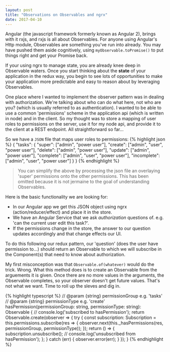 ```yaml
---
layout: post
title: "Observations on Observables and ngrx"
date: 2017-04-10
---
```


Angular (the javascript framework formerly known as Angular 2), brings with it rxjs, and rxjs is all about Observables.  For anyone using Angular's Http module, Observables are something you've run into already.  You may have pushed them aside cognitively, using `myObservable.toPromise()` to put things right and get your Promise back.

If your using ngrx to manage state, you are already knee deep in Observable waters.  Once you start thinking about the **state** of your application in the redux way, you begin to see lots of opportunities to make your application more predictable and easy to reason about by leveraging Observables.

One place where I wanted to implement the observer pattern was in dealing with authorization.  We're talking about who can do what here, not who are you? (which is usually referred to as authentication).  I wanted to be able to use a common 'permissions' scheme in the application api (which is written in node) and in the client.  So my thought was to store a mapping of user roles to permissions on the server, use it for my node api, and provide it to the client at a REST endpoint.  All straightforward so far...

So we have a `JSON` file that maps user roles to permissions:
{% highlight json %}
{
    "tasks": {
        "super": ["admin", "power user"],
        "create": ["admin", "user", "power user"],
        "delete": ["admin", "power user"],
        "update": ["admin", "power user"],
        "complete": ["admin", "user", "power user"],
        "incomplete": ["admin", "user", "power user"]
    }
}
{% endhighlight %}
> You can simplify the above by processing the json file an overlaying 'super' permissions onto the other permissions.  This has been omitted because it is not jermaine to the goal of understanding Observables.

Here is the basic functionality we are looking for:
- In our Angular app we get this JSON object using ngrx (action/reducer/effect) and place it in the store.
- We have an Angular Service that we ask *authorization* questions of.  e.g. 'can the current user edit this task?'.
- If the permissions change in the store, the answer to our question updates accordingly and that change effects our UI.

To do this following our redux pattern, our 'question' (does the user have permission to...) should return an Observable to which we will subscribe in the Component(s) that need to know about authorization.

My first misconception was that `Observable.of(whatever)` would do the trick. Wrong. What this method does is to create an Observable from the arguements it is given.  Once there are no more values in the arguments, the Observable completes, so your observer doesn't get future values.  That's not what we want.  Time to roll up the sleves and dig in.

{% highlight typescript %}
  // @param {string} permissionGroup e.g. 'tasks'
  // @param {string} permissionType e.g. 'create'
  hasPermission(permissionGroup: string, permissionType: string): Observable<boolean> {
    // console.log('subscribed to hasPermission');
    return Observable.create(observer => {
      try {
        const subscription: Subscription = this.permissions.subscribe(res => {
          observer.next(this._hasPermissions(res, permissionGroup, permissionType));
        });
        return () => {
          subscription.unsubscribe();
          // console.log('unsubscribed from hasPermission');
        };
      } catch (err) {
        observer.error(err);
      }
    });
  }
{% endhighlight %}
